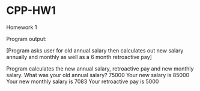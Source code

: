 # CPP-HW1
Homework 1

Program output:

[Program asks user for old annual salary then calculates out new salary annually and monthly as well as a 6 month retroactive pay]

Program calculates the new annual salary, retroactive pay and new monthly salary.
What was your old annual salary? 75000
Your new salary is 85000
Your new monthly salary is 7083
Your retroactive pay is 5000
 
